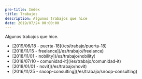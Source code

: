 ```yaml
---
pre-title: Index
title: Trabajos
description: Algunos trabajos que hice
date: 2019/07/24 00:00:00
---
```


Algunos trabajos que hice.

<nav id="file">
	<ul>
		<li>[<span class="mobile-hide">2019/06/18 - </span>puerta-18](/es/trabajo/puerta-18)</li>
		<li>[<span class="mobile-hide">2018/11/15 - </span>freelance](/es/trabajo/freelance)</li>
		<li>[<span class="mobile-hide">2018/11/01 - </span>nobility](/es/trabajo/nobility)</li>
		<li>[<span class="mobile-hide">2018/07/10 - </span>comunidad-it](/es/trabajo/comunidad-it)</li>
		<li>[<span class="mobile-hide">2018/01/01 - </span>novit](/es/trabajo/novit)</li>
		<li>[<span class="mobile-hide">2016/11/25 - </span>snoop-consulting](/es/trabajo/snoop-consulting)</li>
	</ul>
</nav>
<nav id="dir">
	<ul>
	</ul>
</nav>
